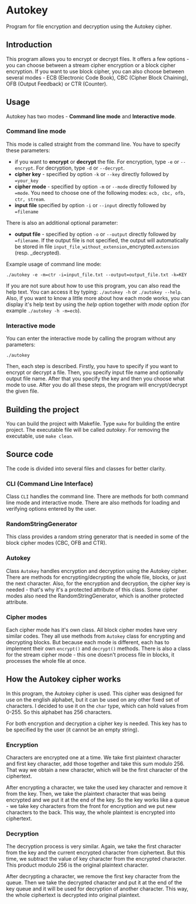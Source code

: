 # Autokey

Program for file encryption and decryption using the Autokey cipher.

## Introduction

This program allows you to encrypt or decrypt files. It offers a few
options - you can choose between a stream cipher encryption or a block
cipher encryption. If you want to use block cipher, you can also choose
between several modes - ECB (Electronic Code Book), CBC (Cipher Block Chaining),
OFB (Output Feedback) or CTR (Counter).

## Usage
Autokey has two modes - **Command line mode** and **Interactive mode**.

### Command line mode
This mode is called straight from the command line. You have to specify
these parameters:
+ if you want to **encrypt** or **decrypt** the file. For encryption, type
`-e` or `--encrypt`. For decryption, type `-d` or `--decrypt`.
+ **cipher key** - specified by option `-k` or `--key` directly followed by `=your_key`
+ **cipher mode** - specified by option `-m` or `--mode` directly followed by `=mode`.
You need to choose one of the following modes: `ecb, cbc, ofb, ctr, stream`.
+ **input file** specified by option `-i` or `--input` directly followed by
`=filename`

There is also an additional optional parameter:
+ **output file** - specified by option `-o` or `--output` directly followed by
`=filename`. If the output file is not specified, the output will automatically
be stored in file `input_file_without_extension`_encrypted.`extension` (resp.
_decrypted).

Example usage of command line mode:
```
./autokey -e -m=ctr -i=input_file.txt --output=output_file.txt -k=KEY
```

If you are not sure about how to use this program, you can also read the help
text. You can access it by typing: `./autokey -h` or `./autokey --help`. Also,
if you want to know a little more about how each mode works, you can display
it's help text by using the *help* option together with *mode* option (for example
`./autokey -h -m=ecb`).

### Interactive mode
You can enter the interactive mode by calling the program without any parameters:
```
./autokey
```
Then, each step is described. Firstly, you have to specify if you want to encrypt
or decrypt a file. Then, you specify input file name and optionally output file
name. After that you specify the key and then you choose what mode to use. After
you do all these steps, the program will encrypt/decrypt the given file.


## Building the project
You can build the project with Makefile. Type `make` for building the entire project.
The executable file will be called *autokey*. For removing the executable, use
`make clean`.

## Source code
The code is divided into several files and classes for better clarity.

###  CLI (Command Line Interface)
Class `CLI` handles the command line. There are methods for both
command line mode and interactive mode. There are also methods for loading and
verifying options entered by the user.

### RandomStringGenerator
This class provides a random string generator that is needed in some of the block
cipher modes (CBC, OFB and CTR).


### Autokey
Class `Autokey` handles encryption and decryption using the
Autokey cipher. There are methods for encrypting/decrypting the whole file,
blocks, or just the next character. Also, for the encryption and decryption, the
cipher key is needed - that's why it's a protected attribute of this class. Some
cipher modes also need the RandomStringGenerator, which is another protected
attribute.

### Cipher modes
Each cipher mode has it's own class. All block cipher modes have very similar codes.
They all use methods from `Autokey` class for encrypting and decrypting blocks.
But because each mode is different, each has to implement their own
`encrypt()` and `decrypt()` methods. There is also a class for the stream
cipher mode - this one doesn't process file in blocks, it processes the whole
file at once.


## How the Autokey cipher works
In this program, the Autokey cipher is used. This cipher was designed for 
use on the english alphabet, but it can be used on any other fixed set of 
characters. I decided to use it on the `char` type, which can hold values from 
0-255. So this alphabet has 256 characters. 

For both encryption and decryption a cipher key is needed. This key has 
to be specified by the user (it cannot be an empty string).

### Encryption
Characters are encrypted one at a time. We take first plaintext character 
and first key character, add those together and take this sum modulo 256. 
That way we obtain a new character, which will be the first character of 
the ciphertext. 

After encrypting a character, we take the used key character and remove it from 
the key. Then, we take the plaintext character that was being encrypted and 
we put it at the end of the key. So the key works like a queue - we take key 
characters from the front for encryption and we put new characters to the back.
This way, the whole plaintext is encrypted into ciphertext. 

### Decryption
The decryption process is very similar. Again, we take the first character from 
the key and the current encrypted character from ciphertext. But this time, 
we subtract the value of key character from the encrypted character. This 
product modulo 256 is the original plaintext character. 

After decrypting a character, we remove the first key character from the queue. 
Then we take the decrypted character and put it at the 
end of the key queue and it will be used for decryption of another character. 
This way, the whole ciphertext is decrypted into original plaintext.

